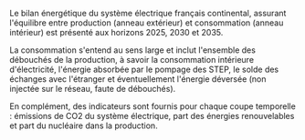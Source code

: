 Le bilan énergétique du système électrique français continental, assurant l'équilibre entre production (anneau extérieur) et consommation (anneau intérieur) est présenté aux horizons 2025, 2030 et 2035.

La consommation s'entend au sens large et inclut l'ensemble des débouchés de la production, à savoir la consommation intérieure d'électricité, l'énergie absorbée par le pompage des STEP, le solde des échanges avec l'étranger et éventuellement l'énergie déversée (non injectée sur le réseau, faute de débouchés). 

En complément, des indicateurs sont fournis pour chaque coupe temporelle : émissions de CO2 du système électrique, part des énergies renouvelables et part du nucléaire dans la production.
